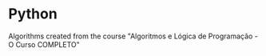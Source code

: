 # Python
 Algorithms created from the course "Algoritmos e Lógica de Programação - O Curso COMPLETO"
